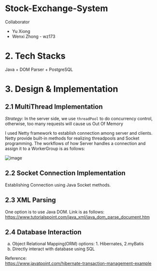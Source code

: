 # Stock-Exchange-System

Collaborator
* Yu Xiong
* Wenxi Zhong - wz173

# 2. Tech Stacks
Java + DOM Parser + PostgreSQL


# 3. Design & Implementation

## 2.1 MultiThread Implementation
*Strategy*: In the server side, we use `threadPool` to do concurrency control, otherwise, too many requests will cause us Out Of Memory

I used Netty framework to establish connection among server and clients. Netty provide built-in methods for realizing threadpools and Socket programming. The workflows of how Server handles a connection and assign it to a WorkerGroup is as follows:

![image](https://user-images.githubusercontent.com/101923398/229297429-c032ae11-cd94-4b4b-9acd-2eab2fb52d9b.png)



## 2.2 Socket Connection Implementation
Establishing Connection using Java Socket methods. 

## 2.3 XML Parsing
One option is to use Java DOM. Link is as follows:     
https://www.tutorialspoint.com/java_xml/java_dom_parse_document.htm


## 2.4 Database Interaction
&nbsp;  a. Object Relational Mapping(ORM) options: 1. Hibernates, 2.myBatis     
&nbsp;  b. Directly interact with database using SQL     

Reference:    
https://www.javatpoint.com/hibernate-transaction-management-example
